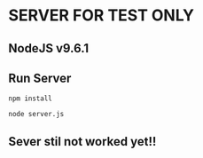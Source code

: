 # SERVER FOR TEST ONLY

## NodeJS v9.6.1

## Run Server

```
npm install
```

```
node server.js
```

## Sever stil not worked yet!!